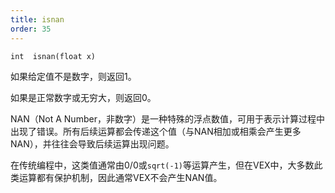 ```yaml
---
title: isnan
order: 35
---
```

`int  isnan(float x)`

如果给定值不是数字，则返回1。

如果是正常数字或无穷大，则返回0。

NAN（Not A Number，非数字）是一种特殊的浮点数值，可用于表示计算过程中出现了错误。所有后续运算都会传递这个值（与NAN相加或相乘会产生更多NAN），并往往会导致后续运算出现问题。

在传统编程中，这类值通常由0/0或`sqrt(-1)`等运算产生，但在VEX中，大多数此类运算都有保护机制，因此通常VEX不会产生NAN值。